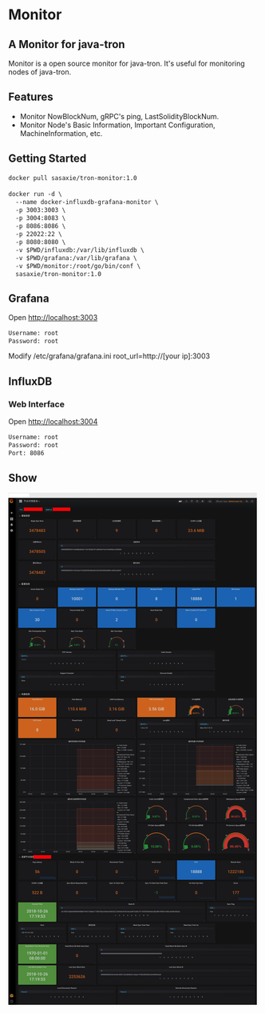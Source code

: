 # Monitor

## A Monitor for java-tron

Monitor is a open source monitor for java-tron. It's useful for monitoring nodes
 of java-tron.

## Features

- Monitor NowBlockNum, gRPC's ping, LastSolidityBlockNum.
- Monitor Node's Basic Information, Important Configuration, MachineInformation, etc.

## Getting Started

```shell
docker pull sasaxie/tron-monitor:1.0

docker run -d \
  --name docker-influxdb-grafana-monitor \
  -p 3003:3003 \
  -p 3004:8083 \
  -p 8086:8086 \
  -p 22022:22 \
  -p 8080:8080 \
  -v $PWD/influxdb:/var/lib/influxdb \
  -v $PWD/grafana:/var/lib/grafana \
  -v $PWD/monitor:/root/go/bin/conf \
  sasaxie/tron-monitor:1.0
```

## Grafana

Open <http://localhost:3003>

```
Username: root
Password: root
```

Modify /etc/grafana/grafana.ini root_url=http://[your ip]:3003

## InfluxDB

### Web Interface

Open <http://localhost:3004>

```
Username: root
Password: root
Port: 8086
```

## Show

![node-detail.png](images/node-detail.png)